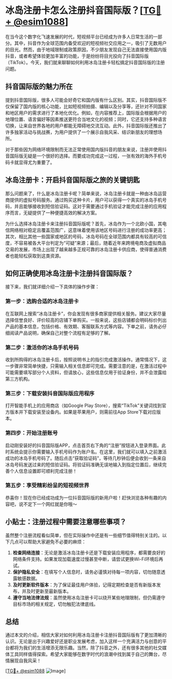 # 冰岛注册卡怎么注册抖音国际版？[[TG💪+ @esim1088](https://t.me/s/esim1088)]

在当今这个数字化飞速发展的时代，短视频平台已经成为许多人日常生活的一部分。其中，抖音作为全球范围内备受欢迎的短视频社交应用之一，吸引了无数用户的目光。然而，由于地域限制或政策原因，不少朋友发现自己无法直接使用国内版抖音，或者希望体验更加丰富的功能，于是纷纷将目光投向了抖音国际版（TikTok）。今天，我们就来聊聊如何利用冰岛注册卡轻松搞定抖音国际版的注册问题。

## 抖音国际版的魅力所在

提到抖音国际版，很多人可能会好奇它和国内版有什么区别。其实，抖音国际版不仅保留了国内版的核心功能，比如短视频拍摄、编辑以及分享等，还针对不同国家和地区用户的需求进行了本地化优化。例如，在内容推荐上，国际版会根据用户的地理位置、语言偏好等因素推送更符合当地文化的视频；同时，它还支持多种语言切换，让来自世界各地的用户都能无障碍地交流互动。此外，抖音国际版还推出了许多独家活动与挑战赛，为用户提供了一个展示自我风采、结识新朋友的理想场所。

对于那些因为网络环境限制而无法正常使用国内版抖音的朋友来说，注册并使用抖音国际版无疑是一个很好的选择。而要成功完成这一过程，一张有效的海外手机号码卡就显得尤为重要了。

## 冰岛注册卡：开启抖音国际版之旅的关键钥匙

那么问题来了，什么是冰岛注册卡呢？简单来说，冰岛注册卡就是一种由冰岛运营商提供的虚拟号码服务。通过购买这种卡片，用户可以获得一个真实的冰岛手机号码，并且能够接收到短信验证码。这对于需要通过手机验证才能完成注册的应用程序而言，无疑提供了一种便捷高效的解决方案。

为什么选择冰岛注册卡来注册抖音国际版呢？首先，冰岛作为一个北欧小国，其电信网络相对稳定且覆盖范围广，这意味着使用该地区号码进行注册的成功率更高；其次，相比其他一些国家或地区的号码，冰岛号码在全球范围内都具有较高的可信度，不容易被各大平台判定为“可疑”来源；最后，随着近年来跨境电商及虚拟商品交易的发展，市场上出现了越来越多正规可靠的冰岛注册卡供应商，使得普通消费者也能轻松获取到这类资源。

## 如何正确使用冰岛注册卡注册抖音国际版？

接下来，我们就详细介绍一下具体的操作步骤：

### 第一步：选购合适的冰岛注册卡
在互联网上搜索“冰岛注册卡”，你会发现有很多商家提供相关服务。建议大家尽量选择信誉良好、评价较高的店铺下单购买。一般来说，这些店铺都会明码标价列出产品的基本信息，包括价格、有效期、客服联系方式等内容。下单之前，请务必仔细阅读产品说明，确保自己对整个流程有足够的了解。

### 第二步：激活你的冰岛手机号码
收到所购得的冰岛注册卡后，按照说明书上的指引完成激活操作。通常情况下，这一步骤非常简单快捷，只需输入相关信息即可完成。需要注意的是，在激活过程中可能需要填写部分个人资料，但请放心，这些信息仅用于验证身份，并不会泄露给第三方机构。

### 第三步：下载安装抖音国际版应用程序
打开智能手机上的应用商店（如Google Play Store），搜索“TikTok”关键词找到官方版本并下载安装至设备内。如果是苹果用户，则需前往App Store下载对应版本。

### 第四步：开始注册账号
启动刚安装好的抖音国际版APP，点击首页右下角的“注册”按钮进入登录界面。此时系统会提示你需要输入手机号码作为账户名。在这里，我们就可以填入之前激活成功的冰岛手机号码了。随后点击“获取验证码”，等待几秒钟后便会收到一条来自冰岛号码发送过来的短信验证码。将验证码准确无误地输入到指定位置后，继续完善个人信息设置即可顺利完成注册！

### 第五步：享受精彩纷呈的短视频世界
恭喜你！现在你已经成功成为一位抖音国际版的新用户啦！赶快浏览各种有趣的内容吧，说不定下一个网红就是你哦～

## 小贴士：注册过程中需要注意哪些事项？

虽然整个注册流程看似简单，但在实际操作中还是有一些细节值得特别关注的。以下几点可以帮助大家避免不必要的麻烦：
1. **检查网络连接**：无论是激活冰岛注册卡还是下载安装应用程序，都需要良好的网络条件支持。如果发现加载速度过慢甚至中断，请尝试更换Wi-Fi环境后再试。
2. **保护隐私安全**：在填写个人信息时，请务必谨慎对待每一项内容，切勿随意透露敏感数据。
3. **及时更新软件版本**：为了保证最佳用户体验，记得定期检查是否有新版本发布，并及时更新至最新版本。
4. **遵守当地法律法规**：虽然使用冰岛注册卡可以绕开某些地理限制，但仍需遵守目标市场的相关规定，切勿触犯法律底线。

## 总结

通过本文的介绍，相信大家对如何利用冰岛注册卡注册抖音国际版有了更加清晰的认识。无论是出于兴趣爱好还是职业发展考虑，加入这样一个充满活力与创意的平台都将为我们的生活增添无限乐趣。当然，除了抖音之外，还有很多其他的社交媒体工具同样值得探索。希望大家能够在数字时代的浪潮中找到属于自己的舞台，尽情展现自我风采！

[[TG💪+ @esim1088](https://t.me/s/esim1088) ![Image](https://i.postimg.cc/4NQfJmqS/Snipaste-2025-05-13-00-14-12.png)]